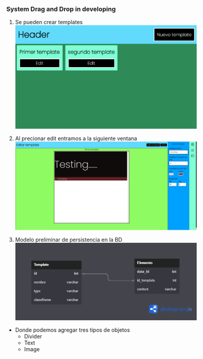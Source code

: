 ### System Drag and Drop in developing

1. Se pueden crear templates
   ![index](img-preview/index.png)

2. Al precionar edit entramos a la siguiente ventana
   ![edit](img-preview/editv2.png)

3. Modelo preliminar de persistencia en la BD
   ![modelo](img-preview/modelo.png)

- Donde podemos agregar tres tipos de objetos
  - Divider
  - Text
  - Image
